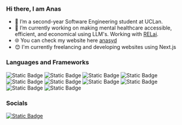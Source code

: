 ### Hi there, I am Anas
- 🌱 I’m a second-year Software Engineering student at UCLan.
- 🔭 I’m currently working on making mental healthcare accessible, efficient, and economical using LLM's. Working with [RELai](https://relai.one/).
- 🌐 You can check my website here [anasyd](https://anasyd.com)
- 😊 I'm currently freelancing and developing websites using Next.js

### Languages and Frameworks
![Static Badge](https://img.shields.io/badge/-C%2B%2B?style=for-the-badge&logo=c%2B%2B&logoColor=white&label=C%2B%2B&labelColor=%2300599C&color=%2300599C)
![Static Badge](https://img.shields.io/badge/-Pyhton?style=for-the-badge&logo=python&logoColor=white&label=Python&labelColor=%233776AB&color=%233776AB)
![Static Badge](https://img.shields.io/badge/-JavaScript?style=for-the-badge&logo=javascript&logoColor=black&label=JavaScript&labelColor=%23F7DF1E&color=%23F7DF1E)
![Static Badge](https://img.shields.io/badge/-Django?style=for-the-badge&logo=django&logoColor=white&label=Django&labelColor=%23092E20&color=%23092E20)
<br>
![Static Badge](https://img.shields.io/badge/-Flask?style=for-the-badge&logo=flask&logoColor=white&label=Flask&labelColor=%23000000&color=%23000000)
![Static Badge](https://img.shields.io/badge/-React%20Native?style=for-the-badge&logo=react&logoColor=black&label=React%20Native&labelColor=61DAFB&color=61DAFB)
![Static Badge](https://img.shields.io/badge/-Flutter?style=for-the-badge&logo=flutter&logoColor=%2302569B&label=Flutter&labelColor=%23ffffff&color=%23ffffff)
![Static Badge](https://img.shields.io/badge/-Nextjs?style=for-the-badge&logo=nextdotjs&logoColor=%23fffffff&label=Next.js&labelColor=%23000000&color=%23000000)
<br>
![Static Badge](https://img.shields.io/badge/-tailwindcss?style=for-the-badge&logo=tailwindcss&logoColor=%2306B6D4&label=Tailwind%20CSS&labelColor=%23000000&color=%23000000)
![Static Badge](https://img.shields.io/badge/-firebase?style=for-the-badge&logo=firebase&logoColor=%23FFCA28&label=Firebase&labelColor=%23000000&color=%23000000)



### Socials
[![Static Badge](https://img.shields.io/badge/-LinkedIn?style=for-the-badge&logo=linkedin&logoColor=white&label=LinkedIn&labelColor=%230A66C2&color=%230A66C2)](https://www.linkedin.com/in/anas-yd/)
<!--
**anasyd/anasyd** is a ✨ _special_ ✨ repository because its `README.md` (this file) appears on your GitHub profile.

Here are some ideas to get you started:

- 🔭 I’m currently working on ...
- 🌱 I’m currently learning ...
- 👯 I’m looking to collaborate on ...
- 🤔 I’m looking for help with ...
- 💬 Ask me about ...
- 📫 How to reach me: ...
- 😄 Pronouns: ...
- ⚡ Fun fact: ...
-->
